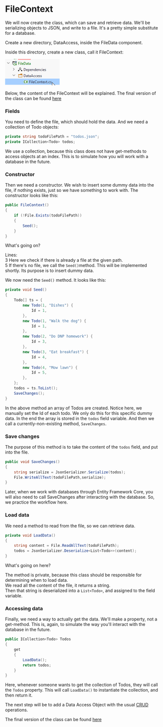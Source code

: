 # FileContext

We will now create the class, which can save and retrieve data. We'll be serializing objects to JSON, and write to a
file. It's a pretty simple substitute for a database.

Create a new directory, DataAccess, inside the FileData component.

Inside this directory, create a new class, call it FileContext:

![img_6.png](Resources/img_6.png)

Below, the content of the FileContext will be explained.
The final version of the class can be found [here](https://github.com/TroelsMortensen/BlazorTodoApp/blob/Part1/FileData/DataAccess/FileContext.cs)

### Fields
You need to define the file, which should hold the data. And we need a collection of Todo objects:

```csharp
private string todoFilePath = "todos.json";
private ICollection<Todo> todos;
```
We use a collection, because this class does not have get-methods to access objects at an index. This is to simulate how you will work with a database in the future.
### Constructor
Then we need a constructor. We wish to insert some dummy data into the file, if nothing exists, just so we have
something to work with. The constructor looks like this:

```csharp
public FileContext()
{
    if (!File.Exists(todoFilePath))
    {
        Seed();
    }
}
```

What's going on?

Lines:  
3 Here we check if there is already a file at the given path.  
5 If there's no file, we call the `Seed()`method. This will be implemented shortly. Its purpose is to insert dummy data.

We now need the `Seed()` method. It looks like this:

```csharp
private void Seed()
{
    Todo[] ts = {
        new Todo(1, "Dishes") {
            Id = 1,
        },
        new Todo(1, "Walk the dog") {
            Id = 1,
        },
        new Todo(2, "Do DNP homework") {
            Id = 3,
        },
        new Todo(3, "Eat breakfast") {
            Id = 4,
        },
        new Todo(4, "Mow lawn") {
            Id = 5,
        },
    };
    todos = ts.ToList();
    SaveChanges();
}
```
In the above method an array of Todos are created. Notice here, we manually set the Id of each todo. We only do this for this specific dummy data.
In the end the array is stored in the `todos` field variable. And then we call a currently-non-existing method, `SaveChanges`.

### Save changes
The purpose of this method is to take the content of the `todos` field, and put into the file.
```csharp
public void SaveChanges()
{
    string serialize = JsonSerializer.Serialize(todos);
    File.WriteAllText(todoFilePath,serialize);
}
```

Later, when we work with databases through Entity Framework Core, you will also need to call SaveChanges after interacting with the database. So, we practice the workflow here.

### Load data
We need a method to read from the file, so we can retrieve data.
```csharp
private void LoadData()
{
    string content = File.ReadAllText(todoFilePath);
    todos = JsonSerializer.Deserialize<List<Todo>>(content);
}
```
What's going on here?

The method is private, because this class should be responsible for determining when to load data.  
We read all the content of the file, it returns a string.  
Then that string is deserialized into a `List<Todo>`, and assigned to the field variable.

### Accessing data
Finally, we need a way to actually get the data. We'll make a property, not a get-method. This is, again, to simulate the way you'll interact with the database in the future.
```csharp
public ICollection<Todo> Todos
{
    get
    {
        LoadData();
        return todos;
    }
}
```
Here, whenever someone wants to get the collection of Todos, they will call the `Todos` property. This will call `LoadData()` to instantiate the collection, and then return it.

The next step will be to add a Data Access Object with the usual [CRUD](https://en.wikipedia.org/wiki/Create,_read,_update_and_delete) operations.

The final version of the class can be found [here](https://github.com/TroelsMortensen/BlazorTodoApp/blob/Part1/FileData/DataAccess/FileContext.cs)